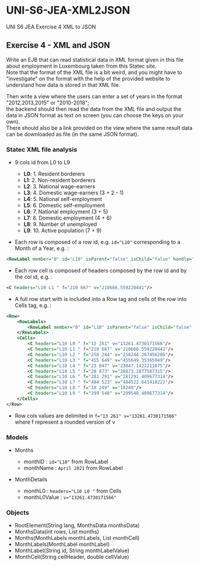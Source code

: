 # UNI-S6-JEA-XML2JSON

UNI S6 JEA Exercise 4 XML to JSON

## Exercise 4 - XML and JSON

Write an EJB that can read statistical data in XML format given in this file about employment in Luxembourg taken from this Statec site.  
Note that the format of the XML file is a bit weird, and you might have to "investigate" on the format with the help of the provided website to understand how data is stored in that XML file.

Then write a view where the users can enter a set of years in the format "2012,2013,2015" or "2010-2018";  
the backend should then read the data from the XML file and output the data in JSON format as text on screen (you can choose the keys on your own).  
There should also be a link provided on the view where the same result data can be downloaded as file (in the same JSON format).

### Statec XML file analysis

- 9 cols id from L0 to L9
    - **L0**: 1. Resident borderers
    - **L1**: 2. Non-resident borderers
    - **L2**: 3. National wage-earners
    - **L3**: 4. Domestic wage-earners (3 + 2 - 1)
    - **L4**: 5. National self-employment
    - **L5**: 6. Domestic self-employment
    - **L6**: 7. National employment (3 + 5)
    - **L7**: 8. Domestic employment (4 + 6)
    - **L8**: 9. Number of unemployed
    - **L9**: 10. Active population (7 + 9)
    

- Each row is composed of a row id, e.g. ``id="L10"`` corresponding to a Month of a Year, e.g. :

```xml
<RowLabel member="0" id="L10" isParent="false" isChild="false" handle="0">April 2021</RowLabel>
```

- Each row cell is composed of headers composed by the row id and by the col id, e.g. :

```xml
<C headers="L10 L1 " f="210 667" v="210666.559220441"/>
```

- A full row start with is included into a Row tag and cells of the row into Cells tag, e.g. :

```xml
<Row>
    <RowLabels>
        <RowLabel member="0" id="L10" isParent="false" isChild="false" handle="0">April 2021</RowLabel>
    </RowLabels>
    <Cells>
        <C headers="L10 L0 " f="13 261" v="13261.4730171566"/>
        <C headers="L10 L1 " f="210 667" v="210666.559220441"/>
        <C headers="L10 L2 " f="258 244" v="258244.267456206"/>
        <C headers="L10 L3 " f="455 649" v="455649.35365949"/>
        <C headers="L10 L4 " f="23 047" v="23047.1422211075"/>
        <C headers="L10 L5 " f="28 873" v="28873.2877587315"/>
        <C headers="L10 L6 " f="281 291" v="281291.409677314"/>
        <C headers="L10 L7 " f="484 523" v="484522.641418222"/>
        <C headers="L10 L8 " f="18 249" v="18249"/>
        <C headers="L10 L9 " f="299 540" v="299540.409677314"/>
    </Cells>
</Row>
```

- Row cols values are delimited in ``f="13 261" v="13261.4730171566"`` where f represent a rounded version of v

### Models

- Months
  - monthID : ```id="L10"``` from RowLabel
  - monthName : ```April 2021``` from RowLabel
  
- MonthDetails
  - monthL0 : ```headers="L10 L0 "``` from Cells
  - monthL0Value : ```v="13261.4730171566"```
  
### Objects

- RootElement(String lang, MonthsData monthsData) 
- MonthsData(int rows, List<Months> months)
- Months(MonthLabels monthLabels, List<MonthCell> monthCell)
- MonthLabels(MonthLabel monthLabel)
- MonthLabel(String id, String monthLabelValue)
- MonthCell(String cellHeader, double cellValue)
